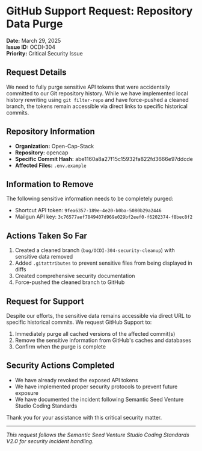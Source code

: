 # GitHub Support Request: Repository Data Purge

**Date:** March 29, 2025  
**Issue ID:** OCDI-304  
**Priority:** Critical Security Issue

## Request Details

We need to fully purge sensitive API tokens that were accidentally committed to our Git repository history. While we have implemented local history rewriting using `git filter-repo` and have force-pushed a cleaned branch, the tokens remain accessible via direct links to specific historical commits.

## Repository Information

- **Organization:** Open-Cap-Stack
- **Repository:** opencap
- **Specific Commit Hash:** abe1160a8a27f15c15932fa822fd3666e97ddcde
- **Affected Files:** `.env.example`

## Information to Remove

The following sensitive information needs to be completely purged:
- Shortcut API token: `9fea6357-189e-4e20-b0ba-5080b29a2446`
- Mailgun API key: `3c76577aef7849407d969e029bf2eef0-f6202374-f8bec8f2`

## Actions Taken So Far

1. Created a cleaned branch (`bug/OCDI-304-security-cleanup`) with sensitive data removed
2. Added `.gitattributes` to prevent sensitive files from being displayed in diffs
3. Created comprehensive security documentation
4. Force-pushed the cleaned branch to GitHub

## Request for Support

Despite our efforts, the sensitive data remains accessible via direct URL to specific historical commits. We request GitHub Support to:

1. Immediately purge all cached versions of the affected commit(s)
2. Remove the sensitive information from GitHub's caches and databases
3. Confirm when the purge is complete

## Security Actions Completed

- We have already revoked the exposed API tokens
- We have implemented proper security protocols to prevent future exposure
- We have documented the incident following Semantic Seed Venture Studio Coding Standards

Thank you for your assistance with this critical security matter.

---

*This request follows the Semantic Seed Venture Studio Coding Standards V2.0 for security incident handling.*
